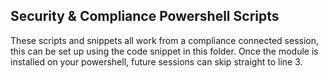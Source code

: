 ## Security & Compliance Powershell Scripts

These scripts and snippets all work from a compliance connected session, this can be set up using the code snippet in this folder.
Once the module is installed on your powershell, future sessions can skip straight to line 3.

